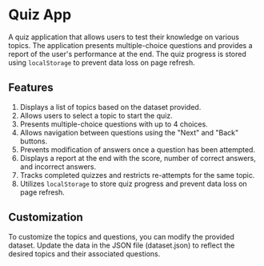 # Quiz App

A quiz application that allows users to test their knowledge on various topics. The application presents multiple-choice questions and provides a report of the user's performance at the end. The quiz progress is stored using `localStorage` to prevent data loss on page refresh.

## Features

1. Displays a list of topics based on the dataset provided.
2. Allows users to select a topic to start the quiz.
3. Presents multiple-choice questions with up to 4 choices.
4. Allows navigation between questions using the "Next" and "Back" buttons.
5. Prevents modification of answers once a question has been attempted.
6. Displays a report at the end with the score, number of correct answers, and incorrect answers.
7. Tracks completed quizzes and restricts re-attempts for the same topic.
8. Utilizes `localStorage` to store quiz progress and prevent data loss on page refresh.

## Customization

To customize the topics and questions, you can modify the provided dataset. Update the data in the JSON file (dataset.json) to reflect the desired topics and their associated questions.
